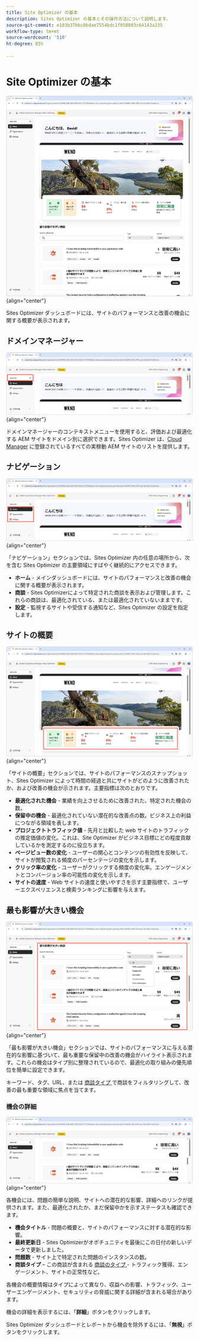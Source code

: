 ```yaml
---
title: Site Optimizer の基本
description: Sites Optimizer の基本とその操作方法について説明します。
source-git-commit: e103b37bbc0bdae7554bdc1f058083c64143a235
workflow-type: tm+mt
source-wordcount: '510'
ht-degree: 85%

---
```



# Site Optimizer の基本

![Sites Optimizer ホーム](./assets/basics/hero.png){align="center"}

Sites Optimizer ダッシュボードには、サイトのパフォーマンスと改善の機会に関する概要が表示されます。

## ドメインマネージャー

![Site Optimizer ドメインマネージャー](./assets/basics/domain-manager.png){align="center"}

ドメインマネージャーのコンテキストメニューを使用すると、評価および最適化する AEM サイトをドメイン別に選択できます。Sites Optimizer は、[Cloud Manager](https://experienceleague.adobe.com/ja/docs/experience-manager-cloud-service/content/implementing/using-cloud-manager/edge-delivery-sites/add-edge-delivery-site) に登録されているすべての実稼動 AEM サイトのリストを提供します。

## ナビゲーション

![Site Optimizer ナビゲーション](./assets/basics/navigation.png){align="center"}

「ナビゲーション」セクションでは、Sites Optimizer 内の任意の場所から、次を含む Sites Optimizer の主要領域にすばやく継続的にアクセスできます。

* **ホーム** - メインダッシュボードには、サイトのパフォーマンスと改善の機会に関する概要が表示されます。
* **商談** - Sites Optimizerによって特定された商談を表示および管理します。これらの商談は、最適化されている、または最適化されていないままです。
* **設定** - 監視するサイトや受信する通知など、Sites Optimizer の設定を指定します。

## サイトの概要

![Site Optimizer サイトの概要](./assets/basics/site-summary.png){align="center"}

「サイトの概要」セクションでは、サイトのパフォーマンスのスナップショット、Sites Optimizer によって時間の経過と共にサイトがどのように改善されたか、および改善の機会が示されます。主要指標は次のとおりです。

* **最適化された機会** - 業績を向上させるために改善された、特定された機会の数。
* **保留中の機会** - 最適化されていない潜在的な改善点の数。ビジネス上の利益につながる領域を表します。
* **プロジェクトトラフィック値** - 先月と比較した web サイトのトラフィックの推定価値の変化。これは、Site Optimizer がビジネス目標にどの程度貢献しているかを測定するのに役立ちます。
* **ページビュー数の変化** - ユーザーの関心とコンテンツの有効性を反映して、サイトが閲覧される頻度のパーセンテージの変化を示します。
* **クリック率の変化** - ユーザーがクリックする頻度の変化率。エンゲージメントとコンバージョン率の可能性の変化を示します。
* **サイトの速度** - Web サイトの速度と使いやすさを示す主要指標で、ユーザーエクスペリエンスと検索ランキングに影響を与えます。

## 最も影響が大きい機会

![Site Optimizer の最も影響が大きい機会](./assets/basics/high-impact-opportunities.png){align="center"}

「最も影響が大きい機会」セクションでは、サイトのパフォーマンスに与える潜在的な影響に基づいて、最も重要な保留中の改善の機会がハイライト表示されます。これらの機会はタイプ別に整理されているので、最適化の取り組みの優先順位を簡単に設定できます。

キーワード、タグ、URL、または [ 商談タイプ ](../opportunity-types/overview.md) で商談をフィルタリングして、改善の最も重要な領域に焦点を当てます。


### 機会の詳細

![Site Optimizer の最も影響が大きい機会](./assets/basics/high-impact-opportunity-details.png){align="center"}

各機会には、問題の簡単な説明、サイトへの潜在的な影響、詳細へのリンクが提供されます。また、最適化されたか、まだ保留中かを示すステータスも確認できます。

* **機会タイトル** - 問題の概要と、サイトのパフォーマンスに対する潜在的な影響。
* **最終更新日** - Sites Optimizerがオポチュニティを最後にこの日付の新しいデータで更新しました。
* **問題数** - サイト上で特定された問題のインスタンスの数。
* **商談タイプ** – この商談が含まれる [ 商談のタイプ ](../opportunity-types/overview.md) - トラフィック獲得、エンゲージメント、サイトの正常性など。

各機会の概要情報はタイプによって異なり、収益への影響、トラフィック、ユーザーエンゲージメント、セキュリティの脅威に関する詳細が含まれる場合があります。

機会の詳細を表示するには、「**詳細**」ボタンをクリックします。

Sites Optimizer ダッシュボードとレポートから機会を除外するには、「**無視**」ボタンをクリックします。

